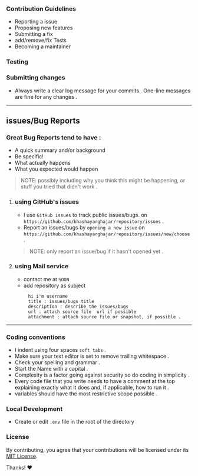 ### Contribution Guidelines
- Reporting a issue
- Proposing new features
- Submitting a fix
- add/remove/fix Tests  
- Becoming a maintainer

### Testing
 
### Submitting changes
- Always write a clear log message for your commits . One-line messages are fine for any changes .

- - - -

## issues/Bug Reports ##

### Great Bug Reports tend to have : ###
   - A quick summary and/or background
   - Be specific!
   - What actually happens
   - What you expected would happen
   > NOTE: possibly including why you think this might be happening, or stuff you tried that didn't work .

1. ### using GitHub's issues ###
   - I use `GitHub issues` to track public issues/bugs. on `https://github.com/khashayarghajar/repository/issues` .
   - Report an issues/bugs by `opening a new issue` on `https://github.com/khashayarghajar/repository/issues/new/choose` .
   > NOTE: only report an issue/bug if it hasn't opened yet .

2. ### using Mail service ###
   - contact me at `SOON` 
   - add repository as subject
   
   ```text
        hi i'm username
        title : issues/bugs title
        description : describe the issues/bugs
        url : attach source file  url if possible
        attachment : attach source file or snapshot, if possible .
   ```
- - - -

### Coding conventions
- I indent using four spaces `soft tabs` .
- Make sure your text editor is set to remove trailing whitespace .
- Check your spelling and grammar .
- Start the Name with a capital .
- Complexity is a factor going against security so do coding in simplicity .
- Every code file that you write needs to have a comment at the top explaining exactly what it does and, if applicable, how to run it .
- variables should have the most restrictive scope possible .

### Local Development
- Create or edit `.env` file in the root of the directory


### License
By contributing, you agree that your contributions will be licensed under its [MIT License](./LICENSE.md).


Thanks! ❤️
